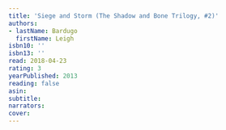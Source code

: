 ```yaml
---
title: 'Siege and Storm (The Shadow and Bone Trilogy, #2)'
authors:
- lastName: Bardugo
  firstName: Leigh
isbn10: ''
isbn13: ''
read: 2018-04-23
rating: 3
yearPublished: 2013
reading: false
asin:
subtitle:
narrators:
cover:
---
```

